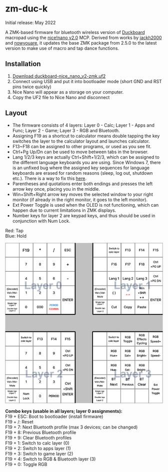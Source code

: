 # zm-duc-k
Initial release: May 2022

A ZMK-based firmware for bluetooth wireless version of [Duckboard](https://doodboard.xyz/products/duckboard) macropad using the [nice!nano v2.0](https://nicekeyboards.com/nice-nano/) MCP. Derived from works by [jackh2000](https://github.com/jackh2000/zmk/tree/main/app/boards/shields/duckboard) and [nowyouare](https://github.com/nowyouare/zmk/releases/tag/v1.0), it updates the base ZMK package from 2.5.0 to the latest version to make use of macro and tap dance functions.

## Installation
1. [Download duckboard-nice_nano_v2-zmk.uf2]([url](https://github.com/butterdori/zmk-config/releases))
2. Connect using USB and put it into bootloader mode (short GND and RST pins twice quickly)
3. Nice Nano will appear as a storage on your computer.
4. Copy the UF2 file to Nice Nano and disconnect

## Layout
- The firmware consists of 4 layers: Layer 0 - Calc; Layer 1 - Apps and Func; Layer 2 - Game; Layer 3 - RGB and Bluetooth.
- Assigning F19 as a shortcut to calculator means double tapping the key switches the layer to the calculator layout and launches calculator. 
- F13~F18 can be assigned to other programs, or used as you see fit. 
- Ctrl+Pg Up/Dn can be used to move between tabs in the browser. 
- Lang 1/2/3 keys are actually Ctrl+Shift+1/2/3, which can be assigned to the different language keyboards you are using. Since Windows 7, there is an unfixed bug where the assigned key sequences for language keyboards are erased for random reasons (sleep, log out, shutdown etc.). There is a way to fix this [here](https://superuser.com/questions/958901/set-shortcuts-to-change-keyboard-layout-in-windows-10).
- Parentheses and quotations enter both endings and presses the left arrow key once, placing you in the middle. 
- Win+Shift+Right arrow key moves the selected window to your right monitor (if already in the right monitor, it goes to the left monitor). 
- Ext Power Toggle is used when the OLED is not functioning, which can happen due to current limitations in ZMK displays. 
- Number keys for layer 2 are keypad keys, and thus should be used in conjunction with Num Lock.

Red: Tap  
Blue: Hold

![Layers](images/layers.png)

**Combo keys (usable in all layers; layer 0 assignments):**  
F19 + ESC: Boot to bootloader (install firmware)  
F19 + /: Reset  
F19 + 7: Next Bluetooth profile (max 3 devices; can be changed)  
F19 + 8: Previous Bluetooth profile  
F19 + 9: Clear Bluetooth profiles  
F19 + 1: Switch to calc layer (0)  
F19 + 2: Switch to apps layer (1)  
F19 + 3: Switch to game layer (2)  
F19 + 4: Switch to RGB & Bluetooth layer (3)  
F19 + 0: Toggle RGB  
